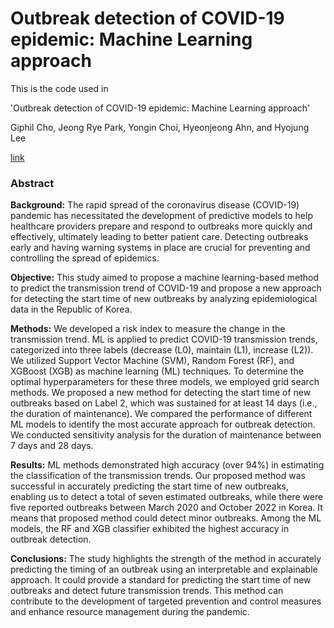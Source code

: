 # Outbreak detection of COVID-19 epidemic: Machine Learning approach

This is the code used in 

'Outbreak detection of COVID-19 epidemic: Machine Learning approach'  

Giphil Cho, Jeong Rye Park, Yongin Choi, Hyeonjeong Ahn, and Hyojung Lee

[link]()



### Abstract

**Background:** The rapid spread of the coronavirus disease (COVID-19) pandemic has necessitated the development of predictive models to help healthcare providers prepare and respond to outbreaks more quickly and effectively, ultimately leading to better patient care. Detecting outbreaks early and having warning systems in place are crucial for preventing and controlling the spread of epidemics.

**Objective:** This study aimed to propose a machine learning-based method to predict the transmission trend of COVID-19 and propose a new approach for detecting the start time of new outbreaks by analyzing epidemiological data in the Republic of Korea.

**Methods:** We developed a risk index to measure the change in the transmission trend. ML is applied to predict COVID-19 transmission trends, categorized into three labels (decrease (L0), maintain (L1), increase (L2)). We utilized Support Vector Machine (SVM), Random Forest (RF), and XGBoost (XGB) as machine learning (ML) techniques. To determine the optimal hyperparameters for these three models, we employed grid search methods. We proposed a new method for detecting the start time of new outbreaks based on Label 2, which was sustained for at least 14 days (i.e., the duration of maintenance). We compared the performance of different ML models to identify the most accurate approach for outbreak detection. We conducted sensitivity analysis for the duration of maintenance between 7 days and 28 days.

**Results:** ML methods demonstrated high accuracy (over 94%) in estimating the classification of the transmission trends. Our proposed method was successful in accurately predicting the start time of new outbreaks, enabling us to detect a total of seven estimated outbreaks, while there were five reported outbreaks between March 2020 and October 2022 in Korea. It means that proposed method could detect minor outbreaks. Among the ML models, the RF and XGB classifier exhibited the highest accuracy in outbreak detection.

**Conclusions:** The study highlights the strength of the method in accurately predicting the timing of an outbreak using an interpretable and explainable approach. It could provide a standard for predicting the start time of new outbreaks and detect future transmission trends. This method can contribute to the development of targeted prevention and control measures and enhance resource management during the pandemic.

